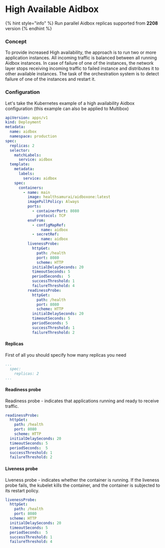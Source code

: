 # High Available Aidbox

{% hint style="info" %}
Run parallel Aidbox replicas supported from **2208** version
{% endhint %}

### Concept&#x20;

To provide increased High availability, the approach is to run two or more application instances. All incoming traffic is balanced between all running Aidbox instances. In case of failure of one of the instances, the network layer stops receiving incoming traffic to failed instance and distributes it to other available instances. The task of the orchestration system is to detect failure of one of the instances and restart it.

### Configuration

Let's take the Kubernetes example of a high availability Aidbox configuration (this example can also be applied to Multibox)

```yaml
apiVersion: apps/v1
kind: Deployment
metadata:
  name: aidbox
  namespace: production
spec:
  replicas: 2
  selector:
    matchLabels:
      service: aidbox
  template:
    metadata:
      labels:
        service: aidbox
    spec:
      containers:
        - name: main
          image: healthsamurai/aidboxone:latest
          imagePullPolicy: Always
          ports:
            - containerPort: 8080
              protocol: TCP
          envFrom:
            - configMapRef:
                name: aidbox
            - secretRef:
                name: aidbox
          livenessProbe:
            httpGet:
              path: /health
              port: 8080
              scheme: HTTP
            initialDelaySeconds: 20
            timeoutSeconds: 5
            periodSeconds:  5
            successThreshold: 1
            failureThreshold: 4
          readinessProbe:
            httpGet:
              path: /health
              port: 8080
              scheme: HTTP
            initialDelaySeconds: 20
            timeoutSeconds: 5
            periodSeconds: 5
            successThreshold: 1
            failureThreshold: 2
```

#### Replicas&#x20;

First of all you should specify how many replicas you need

```yaml
...
  spec:
    replicas: 2
...
```

#### Readiness probe

Readiness probe - indicates that applications running and ready to receive traffic.

```yaml
readinessProbe:
  httpGet:
    path: /health
    port: 8080
    scheme: HTTP
  initialDelaySeconds: 20
  timeoutSeconds: 5
  periodSeconds:  5
  successThreshold: 1
  failureThreshold: 2
```

#### Liveness probe

Liveness probe - indicates whether the container is running. If the liveness probe fails, the kubelet kills the container, and the container is subjected to its restart policy.

```yaml
livenessProbe:
  httpGet:
    path: /health
    port: 8080
  scheme: HTTP
  initialDelaySeconds: 20
  timeoutSeconds: 5
  periodSeconds:  5
  successThreshold: 1
  failureThreshold: 4

```

